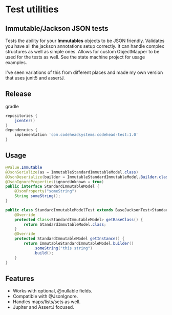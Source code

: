 # Test utilities

## Immutable/Jackson JSON tests

Tests the ability for your **Immutables** objects to be JSON friendly. Validates you have all the jackson
annotations setup correctly. It can handle complex structures as well as simple ones. Allows for custom
ObjectMapper to be used for the tests as well. See the state machine project for usage examples.

I've seen variations of this from different places and made my own version that uses junit5 and assertJ.

## Release

gradle
```groovy
repositories {
    jcenter()
}
dependencies {
    implementation 'com.codeheadsystems:codehead-test:1.0'
}
```

## Usage

```java
@Value.Immutable
@JsonSerialize(as = ImmutableStandardImmutableModel.class)
@JsonDeserialize(builder = ImmutableStandardImmutableModel.Builder.class)
@JsonIgnoreProperties(ignoreUnknown = true)
public interface StandardImmutableModel {
    @JsonProperty("someString")
    String someString();
}

public class StandardImmutableModelTest extends BaseJacksonTest<StandardImmutableModel> {
    @Override
    protected Class<StandardImmutableModel> getBaseClass() {
        return StandardImmutableModel.class;
    }
    @Override
    protected StandardImmutableModel getInstance() {
        return ImmutableStandardImmutableModel.builder()
            .someString("this string")
            .build();
    }
}
```


## Features

* Works with optional, @nullable fields.
* Compatible with @JsonIgnore.
* Handles maps/lists/sets as well.
* Jupiter and AssertJ focused.